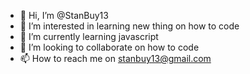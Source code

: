 - 👋 Hi, I’m @StanBuy13
- 👀 I’m interested in learning new thing on how to code
- 🌱 I’m currently learning javascript 
- 💞️ I’m looking to collaborate on how to code
- 📫 How to reach me on stanbuy13@gmail.com 

<!---
StanBuy13/StanBuy13 is a ✨ special ✨ repository because its `README.md` (this file) appears on your GitHub profile.
You can click the Preview link to take a look at your changes.
--->

